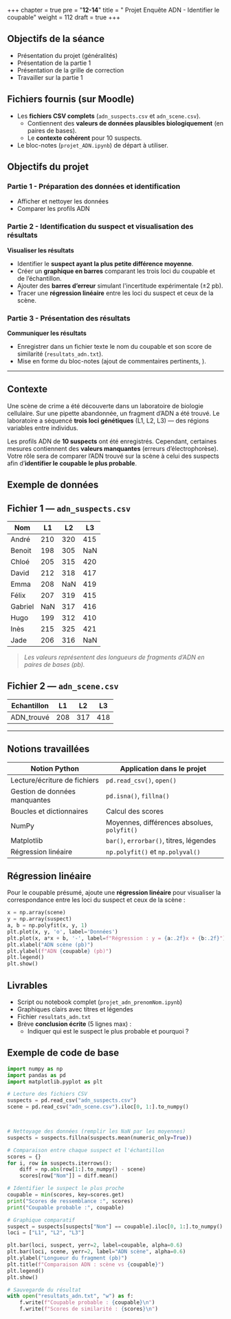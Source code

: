 +++
chapter = true
pre = "<b>12-14</b>"
title = " Projet Enquête ADN - Identifier le coupable"
weight = 112
draft = true
+++


## Objectifs de la séance

* Présentation du projet (généralités)
* Présentation de la partie 1
* Présentation de la grille de correction
* Travailler sur la partie 1


## Fichiers fournis (sur Moodle)

* Les **fichiers CSV complets** (`adn_suspects.csv` et `adn_scene.csv`).
	* Contiennent des **valeurs de données plausibles biologiquement** (en paires de bases).
	* Le **contexte cohérent** pour 10 suspects.
* Le bloc-notes (`projet_ADN.ipynb`) de départ à utiliser.


## Objectifs du projet

### Partie 1 - Préparation des données et identification

* Afficher et nettoyer les données
* Comparer les profils ADN

### Partie 2 - Identification du suspect et visualisation des résultats

**Visualiser les résultats**
   * Identifier le **suspect ayant la plus petite différence moyenne**.
   * Créer un **graphique en barres** comparant les trois loci du coupable et de l’échantillon.
   * Ajouter des **barres d’erreur** simulant l'incertitude expérimentale (±2 pb).
   * Tracer une **régression linéaire** entre les loci du suspect et ceux de la scène.

### Partie 3 - Présentation des résultats

**Communiquer les résultats**

   * Enregistrer dans un fichier texte le nom du coupable et son score de similarité (`resultats_adn.txt`).
   * Mise en forme du bloc-notes (ajout de commentaires pertinents, ).

---

## Contexte 

Une scène de crime a été découverte dans un laboratoire de biologie cellulaire.
Sur une pipette abandonnée, un fragment d’ADN a été trouvé.
Le laboratoire a séquencé **trois loci génétiques** (L1, L2, L3) — des régions variables entre individus.

Les profils ADN de **10 suspects** ont été enregistrés. Cependant, certaines mesures contiennent des **valeurs manquantes** (erreurs d’électrophorèse).
Votre rôle sera de comparer l’ADN trouvé sur la scène à celui des suspects afin d’**identifier le coupable le plus probable**.

## Exemple de données

## Fichier 1 — `adn_suspects.csv`

| Nom     | L1  | L2  | L3  |
| ------- | --- | --- | --- |
| André   | 210 | 320 | 415 |
| Benoit  | 198 | 305 | NaN |
| Chloé   | 205 | 315 | 420 |
| David   | 212 | 318 | 417 |
| Emma    | 208 | NaN | 419 |
| Félix   | 207 | 319 | 415 |
| Gabriel | NaN | 317 | 416 |
| Hugo    | 199 | 312 | 410 |
| Inès    | 215 | 325 | 421 |
| Jade    | 206 | 316 | NaN |

> *Les valeurs représentent des longueurs de fragments d’ADN en paires de bases (pb).*


## Fichier 2 — `adn_scene.csv`

| Echantillon | L1  | L2  | L3  |
| ----------- | --- | --- | --- |
| ADN_trouvé  | 208 | 317 | 418 |





---



## Notions travaillées

| Notion Python                 | Application dans le projet                  |
| ----------------------------- | ------------------------------------------- |
| Lecture/écriture de fichiers  | `pd.read_csv()`, `open()`                   |
| Gestion de données manquantes | `pd.isna()`, `fillna()`                     |
| Boucles et dictionnaires      | Calcul des scores                           |
| NumPy                         | Moyennes, différences absolues, `polyfit()` |
| Matplotlib                    | `bar()`, `errorbar()`, titres, légendes     |
| Régression linéaire           | `np.polyfit()` et `np.polyval()`            |



## Régression linéaire

Pour le coupable présumé, ajoute une **régression linéaire** pour visualiser la correspondance entre les loci du suspect et ceux de la scène :

```python
x = np.array(scene)
y = np.array(suspect)
a, b = np.polyfit(x, y, 1)
plt.plot(x, y, 'o', label='Données')
plt.plot(x, a*x + b, '-', label=f"Régression : y = {a:.2f}x + {b:.2f}")
plt.xlabel("ADN scène (pb)")
plt.ylabel(f"ADN {coupable} (pb)")
plt.legend()
plt.show()
```


## Livrables

* Script ou notebook complet (`projet_adn_prenomNom.ipynb`)
* Graphiques clairs avec titres et légendes
* Fichier `resultats_adn.txt`
* Brève **conclusion écrite** (5 lignes max) :
	* Indiquer qui est le suspect le plus probable et pourquoi ?

## Exemple de code de base

```python
import numpy as np
import pandas as pd
import matplotlib.pyplot as plt

# Lecture des fichiers CSV
suspects = pd.read_csv("adn_suspects.csv")
scene = pd.read_csv("adn_scene.csv").iloc[0, 1:].to_numpy()



# Nettoyage des données (remplir les NaN par les moyennes)
suspects = suspects.fillna(suspects.mean(numeric_only=True))

# Comparaison entre chaque suspect et l'échantillon
scores = {}
for i, row in suspects.iterrows():
    diff = np.abs(row[1:].to_numpy() - scene)
    scores[row["Nom"]] = diff.mean()

# Identifier le suspect le plus proche
coupable = min(scores, key=scores.get)
print("Scores de ressemblance :", scores)
print("Coupable probable :", coupable)

# Graphique comparatif
suspect = suspects[suspects["Nom"] == coupable].iloc[0, 1:].to_numpy()
loci = ["L1", "L2", "L3"]

plt.bar(loci, suspect, yerr=2, label=coupable, alpha=0.6)
plt.bar(loci, scene, yerr=2, label="ADN scène", alpha=0.6)
plt.ylabel("Longueur du fragment (pb)")
plt.title(f"Comparaison ADN : scène vs {coupable}")
plt.legend()
plt.show()

# Sauvegarde du résultat
with open("resultats_adn.txt", "w") as f:
    f.write(f"Coupable probable : {coupable}\n")
    f.write(f"Scores de similarité : {scores}\n")
```


